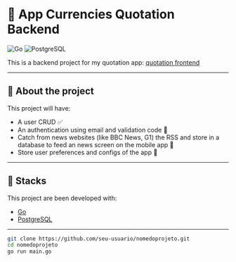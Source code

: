 # 🐹 App Currencies Quotation Backend

![Go](https://img.shields.io/badge/Go-00ADD8?style=for-the-badge&logo=go&logoColor=white)
![PostgreSQL](https://img.shields.io/badge/postgresql-4169e1?style=for-the-badge&logo=postgresql&logoColor=white)

This is a backend project for my quotation app: [quotation frontend](https://github.com/FernandoLucasDev/quotation_app)

---

## 🧠 About the project

This project will have: 
- A user CRUD  ✅
- An authentication using email and validation code 🔄️
- Catch from news websites (like BBC News, G1) the RSS and store in a database to feed an news screen on the mobile app 🔄️
- Store user preferences and configs of the app 🔄️

---

## 🚀 Stacks

This project are been developed with:

- [Go](https://golang.org/) 
- [PostgreSQL](https://www.postgresql.org/)

---
```bash
git clone https://github.com/seu-usuario/nomedoprojeto.git
cd nomedoprojeto
go run main.go
